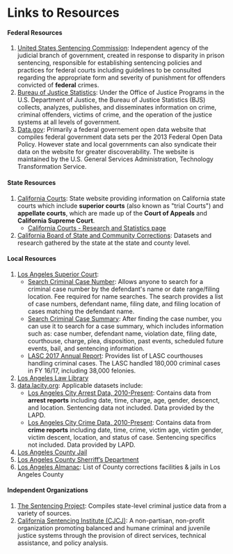 # Links to Resources

#### Federal Resources
1. [United States Sentencing Commission](https://www.ussc.gov/about-page): Independent agency of the judicial branch of government, created in response to disparity in prison sentencing, responsible for establishing sentencing policies and practices for federal courts including guidelines to be consulted regarding the appropriate form and severity of punishment for offenders convicted of **federal** crimes.
2. [Bureau of Justice Statistics](https://www.bjs.gov/): Under the Office of Justice Programs in the U.S. Department of Justice, the Bureau of Justice Statistics (BJS) collects, analyzes, publishes, and disseminates information on crime, criminal offenders, victims of crime, and the operation of the justice systems at all levels of government. 
3. [Data.gov](https://catalog.data.gov/dataset): Primarily a federal governement open data website that compiles federal government data sets per the 2013 Federal Open Data Policy. However state and local governments can also syndicate their data on the website for greater discoverability. The website is maintained by the U.S. General Services Administration, Technology Transformation Service. 

#### State Resources
1. [California Courts](http://www.courts.ca.gov/12941.htm): State website providing information on California state courts which include **superior courts** (also known as "trial Courts") and **appellate courts**, which are made up of the **Court of Appeals** and **California Supreme Court**.   
    * [California Courts - Research and Statistics page](http://www.courts.ca.gov/627.htm)
2. [California Board of State and Community Corrections](http://www.bscc.ca.gov/m_data&research.php): Datasets and research gathered by the state at the state and county level.  

#### Local Resources
1. [Los Angeles Superior Court](http://www.lacourt.org/):
    * [Search Criminal Case Number](http://www.lacourt.org/online/criminal): Allows anyone to search for a criminal case number by the defendant's name or date range/filing location. Fee required for name searches. The search provides a list of case numbers, defendant name, filing date, and filing location of cases matching the defendant name. 
    * [Search Criminal Case Summary](http://www.lacourt.org/criminalcasesummary/ui/): After finding the case number, you can use it to search for a case summary, which includes information such as: case number, defendant name, violation date, filing date, courthouse, charge, plea, disposition, past events, scheduled future events, bail, and sentencing information.
    * [LASC 2017 Annual Report](http://www.lacourt.org/newsmedia/notices/annualreport): Provides list of LASC courthouses handling criminal cases. The LASC handled 180,000 criminal cases in FY 16/17, including 38,000 felonies. 
2. [Los Angeles Law Library](http://www.lalawlibrary.org/index.php/legal-research/online-catalog.html)
3. [data.lacity.org](https://data.lacity.org/): Applicable datasets include:
    * [Los Angeles City Arrest Data, 2010-Present](https://data.lacity.org/A-Safe-City/Arrest-Data-from-2010-to-Present/yru6-6re4): Contains data from **arrest reports** including date, time, charge, age, gender, descenct, and location. Sentencing data not included. Data provided by the LAPD.
    * [Los Angeles City Crime Data, 2010-Present](https://data.lacity.org/A-Safe-City/Crime-Data-from-2010-to-Present/y8tr-7khq): Contains data from **crime reports** including date, time, crime, victim age, victim gender, victim descent, location, and status of case. Sentencing specifics not included. Data provided by LAPD. 
4. [Los Angeles County Jail](http://www.lajailinfo.com)
5. [Los Angeles County Sherriff’s Department](http://www.lasd.org/public_data_sharing.html)
6. [Los Angeles Almanac](http://www.laalmanac.com/crime/cr25.php): List of County corrections facilities & jails in Los Angeles County


#### Independent Organizations
1. [The Sentencing Project](https://www.sentencingproject.org): Compiles state-level criminal justice data from a variety of sources.
2. [California Sentencing Institute (CJCJ)](http://casi.cjcj.org/): A non-partisan, non-profit organization promoting balanced and humane criminal and juvenile justice systems through the provision of direct services, technical assistance, and policy analysis.
